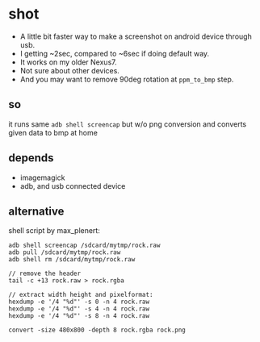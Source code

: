 # shot

- A little bit faster way to make a screenshot on android device through usb.
- I getting ~2sec, compared to ~6sec if doing default way.
- It works on my older Nexus7.
- Not sure about other devices.
- And you may want to remove 90deg rotation at `ppm_to_bmp` step.

## so

it runs same `adb shell screencap` but w/o png conversion and converts given data to bmp at home

## depends

- imagemagick
- adb, and usb connected device

## alternative

shell script by max_plenert:

```
adb shell screencap /sdcard/mytmp/rock.raw
adb pull /sdcard/mytmp/rock.raw
adb shell rm /sdcard/mytmp/rock.raw

// remove the header
tail -c +13 rock.raw > rock.rgba

// extract width height and pixelformat:
hexdump -e '/4 "%d"' -s 0 -n 4 rock.raw
hexdump -e '/4 "%d"' -s 4 -n 4 rock.raw
hexdump -e '/4 "%d"' -s 8 -n 4 rock.raw

convert -size 480x800 -depth 8 rock.rgba rock.png
```
